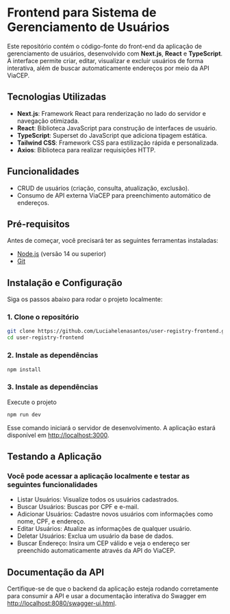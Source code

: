 # Frontend para Sistema de Gerenciamento de Usuários

Este repositório contém o código-fonte do front-end da aplicação de gerenciamento de usuários, desenvolvido com **Next.js**, **React** e **TypeScript**. A interface permite criar, editar, visualizar e excluir usuários de forma interativa, além de buscar automaticamente endereços por meio da API ViaCEP.

## Tecnologias Utilizadas

- **Next.js**: Framework React para renderização no lado do servidor e navegação otimizada.
- **React**: Biblioteca JavaScript para construção de interfaces de usuário.
- **TypeScript**: Superset do JavaScript que adiciona tipagem estática.
- **Tailwind CSS**: Framework CSS para estilização rápida e personalizada.
- **Axios**: Biblioteca para realizar requisições HTTP.

## Funcionalidades

- CRUD de usuários (criação, consulta, atualização, exclusão).
- Consumo de API externa ViaCEP para preenchimento automático de endereços.

## Pré-requisitos

Antes de começar, você precisará ter as seguintes ferramentas instaladas:

- [Node.js](https://nodejs.org/en/) (versão 14 ou superior)
- [Git](https://git-scm.com)

## Instalação e Configuração

Siga os passos abaixo para rodar o projeto localmente:

### 1. Clone o repositório

```bash
git clone https://github.com/Luciahelenasantos/user-registry-frontend.git
cd user-registry-frontend
```

### 2. Instale as dependências

```bash
npm install
```

### 3. Instale as dependências

Execute o projeto

```bash
npm run dev
```

Esse comando iniciará o servidor de desenvolvimento. A aplicação estará disponível em <http://localhost:3000>.

## Testando a Aplicação

### Você pode acessar a aplicação localmente e testar as seguintes funcionalidades

- Listar Usuários: Visualize todos os usuários cadastrados.
- Buscar Usuários: Buscas por CPF e e-mail.
- Adicionar Usuários: Cadastre novos usuários com informações como nome, CPF, e endereço.
- Editar Usuários: Atualize as informações de qualquer usuário.
- Deletar Usuários: Exclua um usuário da base de dados.
- Buscar Endereço: Insira um CEP válido e veja o endereço ser preenchido automaticamente através da API do ViaCEP.

## Documentação da API

Certifique-se de que o backend da aplicação esteja rodando corretamente para consumir a API e usar a documentação interativa do Swagger em <http://localhost:8080/swagger-ui.html>.
